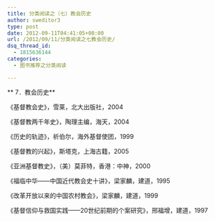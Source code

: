 ```yaml
---
title: 分类阅读之（七）教会历史
author: sweditor3
type: post
date: 2012-09-11T04:41:05+00:00
url: /2012/09/11/分类阅读之七教会历史/
dsq_thread_id:
  - 1815636144
categories:
  - 图书推荐之分类阅读

---
```

** 7．教会历史**

《基督教会史》，雪莱，北大出版社，2004
  
《基督教两千年史》，陶理主编，海天，2004
  
《历史的轨迹》，祈伯尔，海外基督使团，1999
  
《基督教的兴起》，斯塔克，上海古籍，2005
  
《亚洲基督教史》，（美）莫菲特，香港：中神，2000
  
《福临中华——中国近代教会史十讲》，梁家麟，建道，1995
  
《改革开放以来的中国农村教会》，梁家麟，建道，1999
  
《基督信仰与救国实践——20世纪前期的个案研究》，邢福增，建道，1997